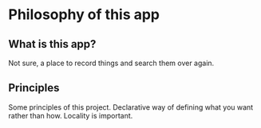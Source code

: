 # Philosophy of this app

## What is this app?


Not sure, a place to record things and search them over again.

## Principles

Some principles of this project.
Declarative way of defining what you want rather than how.
Locality is important.
